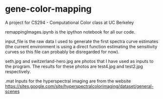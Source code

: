 # gene-color-mapping
A project for CS294 - Computational Color class at UC Berkeley


remappingImages.ipynb is the ipython notebook for all our code. 

input_file is the raw data I used to generate the first spectra curve estimates (the current environment is using a direct function estimating the sensitivity curves so this file can probably be disregarded for now). 

seth.jpg and switzerland-hero.jpg are photos that I have used as inputs to the program. 
The results for these photos are test4.jpg and test2.jpg respectively. 

.mat Inputs for the hyperspectral imaging are from the website https://sites.google.com/site/hyperspectralcolorimaging/dataset/general-scenes

